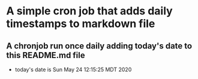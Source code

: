 A simple cron job that adds daily timestamps to markdown file
============================================================
## A chronjob run once daily adding today's date to this README.md file
* today's date is Sun May 24 12:15:25 MDT 2020
